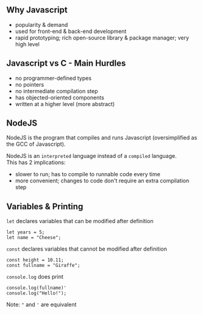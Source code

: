 Why Javascript
-
- popularity & demand
- used for front-end & back-end development
- rapid prototyping; rich open-source library & package manager; very high level

Javascript vs C - Main Hurdles
-
- no programmer-defined types
- no pointers
- no intermediate compilation step
- has objected-oriented components
- written at a higher level (more abstract)

NodeJS
-
NodeJS is the program that compiles and runs Javascript (oversimplified as the GCC of Javascript).  
  
NodeJS is an `interpreted` language instead of a `compiled` language.  
This has 2 implications:
- slower to run; has to compile to runnable code every time
- more convenient; changes to code don't require an extra compilation step

Variables & Printing
-
`let` declares variables that can be modified after definition
```
let years = 5;
let name = "Cheese";
```
`const` declares variables that cannot be modified after definition
```
const height = 10.11;
const fullname = "Giraffe";
```
`console.log` does print
```
console.log(fullname)'
console.log("Hello!");
```
Note: `"` and `'` are equivalent

